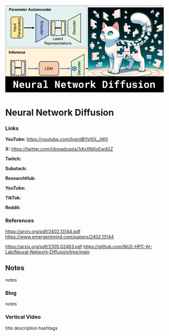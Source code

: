 ![thumbnail](thumbnail.png)

# Neural Network Diffusion

### Links

**YouTube:** https://youtube.com/live/dBYp1GI_JW0

**X:** https://twitter.com/i/broadcasts/1djxXNXoEwdGZ

**Twitch:**

**Substack:**

**ResearchHub:**

**YouTube:**

**TikTok:**

**Reddit:**

### References

https://arxiv.org/pdf/2402.13144.pdf
https://www.emergentmind.com/papers/2402.13144

https://arxiv.org/pdf/2305.02463.pdf
https://github.com/NUS-HPC-AI-Lab/Neural-Network-Diffusion/tree/main

## Notes

notes

### Blog

notes

### Vertical Video

title
description
hashtags
